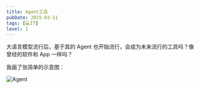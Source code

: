 ```yaml
---
title: Agent工具
pubDate: 2025-03-11
tags: [💻IT]
level: 1
---
```


大语言模型流行后，基于其的 Agent 也开始流行，会成为未来流行的工具吗？像曾经的软件和 App 一样吗？

我画了张简单的示意图：

![Agent](/images/agent.excalidraw.svg)
